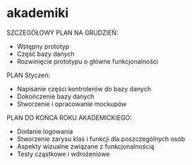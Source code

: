 akademiki
=========
SZCZEGÓŁOWY PLAN NA GRUDZIEŃ:
* Wstępny prototyp
* Część bazy danych
* Rozwinięcie prototypu o główne funkcjonalności

PLAN Styczeń:
* Napisanie części kontrolerów do bazy danych
* Dokończenie bazy danych
* Stworzenie i opracowanie mockupów

PLAN DO KOŃCA ROKU AKADEMICKIEGO:
* Dodanie logowania
* Stworzenie zarysu klas i funkcji dla poszczególnych osób
* Aspekty wizualne związane z funkcjonalnością
* Testy cząstkowe i wdrożeniowe
